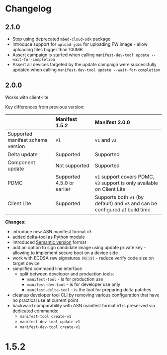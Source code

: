 # Changelog

## 2.1.0
- Stop using deprecated `mbed-cloud-sdk` package
- Introduce support for `upload-jobs` for uploading FW image - allow
  uploading files bigger than 100MB
- Assert campaign is started when calling `manifest-dev-tool update
  --wait-for-completion`
- Assert all devices targeted by the update campaign were successfully
  updated when calling `manifest-dev-tool update --wait-for-completion`

## 2.0.0
Works with client-lite.

Key differences from previous version:

|                                   | Manifest 1.5.2             | Manifest 2.0.0                                                              |
|:----------------------------------|:---------------------------|:----------------------------------------------------------------------------|
| Supported manifest schema version | `v1`                       | `v1` and `v3`                                                               |
| Delta update                      | Supported                  | Supported                                                                   |
| Component update                  | Not supported              | Supported                                                                   |
| PDMC                              | Supported 4.5.0 or earlier | `v1` support covers PDMC, `v3` support is only available on Client Lite     |
| Client Lite                       | Supported                  | Supports both `v1` (by default) and `v3` and can be configured at build time|

**Changes:**

- introduce new ASN manifest format `v3`
- added delta-tool as Python module
- introduced [Semantic version](https://semver.org/) format
- add an option to sign candidate image using update private key -
  allowing to implement secure boot on a device side
- work with ECDSA raw signatures `(R||S)` - reduce verify code size on
  target device
- simplified command line interface
  - split between developer and production tools:
    - `manifest-tool` - is for production use
    - `manifest-dev-tool` - is for developer use only
    - `manifest-delta-tool` - is the tool for preparing delta patches
- cleanup developer tool CLI by removing various configuration that
  have no practical use at current point
- backward comparability with ASN manifest format v1 is preserved via
  dedicated commands:
   - `manifest-tool create-v1`
   - `manifest-dev-tool update-v1`
   - `manifest-dev-tool create-v1`

# 1.5.2
